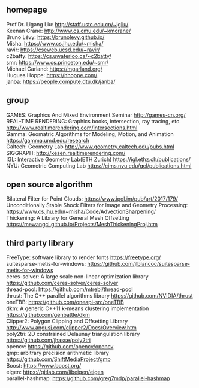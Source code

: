 ## homepage
Prof.Dr. Ligang Liu: <http://staff.ustc.edu.cn/~lgliu/>  
Keenan Crane: <http://www.cs.cmu.edu/~kmcrane/>  
Bruno Lévy: <https://brunolevy.github.io/>  
Misha: <https://www.cs.jhu.edu/~misha/>  
ravir: <https://cseweb.ucsd.edu/~ravir/>  
c2batty: <https://cs.uwaterloo.ca/~c2batty/>  
smr: <https://www.cs.princeton.edu/~smr/>  
Michael Garland: <https://mgarland.org/>  
Hugues Hoppe: <https://hhoppe.com/>  
janba: <https://people.compute.dtu.dk/janba/>  

## group
GAMES: Graphics And Mixed Environment Seminar <http://games-cn.org/>  
REAL-TIME RENDERING: Graphics books, intersection, ray tracing, etc. <http://www.realtimerendering.com/intersections.html>  
Gamma: Geomatric Algorithms for Modeling, Motion, and Animation <https://gamma.umd.edu/research>  
Caltech: Geometry Lab <http://www.geometry.caltech.edu/pubs.html>  
SIGGRAPH: <http://kesen.realtimerendering.com/>  
IGL: Interactive Geometry Lab(ETH Zurich) <https://igl.ethz.ch/publications/>  
NYU: Geometric Computing Lab <https://cims.nyu.edu/gcl/publications.html>  

## open source algorithm
Bilateral Filter for Point Clouds: <https://www.ipol.im/pub/art/2017/179/>  
Unconditionally Stable Shock Filters for Image and Geometry Processing: <https://www.cs.jhu.edu/~misha/Code/AdvectionSharpening/>  
Thickening: A Library for General Mesh Offsetting <https://mewangcl.github.io/Projects/MeshThickeningProj.htm>  

## third party library
FreeType: software library to render fonts <https://freetype.org/>  
suitesparse-metis-for-windows: <https://github.com/jlblancoc/suitesparse-metis-for-windows>  
ceres-solver: A large scale non-linear optimization library <https://github.com/ceres-solver/ceres-solver>  
thread-pool: <https://github.com/mtrebi/thread-pool>  
thrust: The C++ parallel algorithms library <https://github.com/NVIDIA/thrust>  
oneTBB: <https://github.com/oneapi-src/oneTBB>  
dkm: A generic C++11 k-means clustering implementation <https://github.com/genbattle/dkm>  
Clipper2: Polygon Clipping and Offsetting Library <http://www.angusj.com/clipper2/Docs/Overview.htm>  
poly2tri: 2D constrained Delaunay triangulation library <https://github.com/jhasse/poly2tri>  
opencv: <https://github.com/opencv/opencv>  
gmp: arbitrary precision arithmetic library <https://github.com/ShiftMediaProject/gmp>  
Boost: <https://www.boost.org/>  
eigen: <https://gitlab.com/libeigen/eigen>  
parallel-hashmap: <https://github.com/greg7mdp/parallel-hashmap>  

